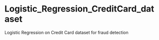 # Logistic_Regression_CreditCard_dataset
Logistic Regression on Credit Card dataset for fraud detection

